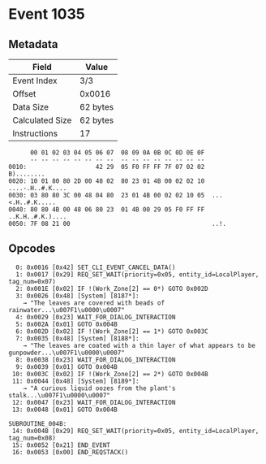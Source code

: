 # Event 1035

## Metadata

| Field           | Value    |
|-----------------|----------|
| Event Index     | 3/3      |
| Offset          | 0x0016   |
| Data Size       | 62 bytes |
| Calculated Size | 62 bytes |
| Instructions    | 17       |

```
      00 01 02 03 04 05 06 07  08 09 0A 0B 0C 0D 0E 0F
      -- -- -- -- -- -- -- --  -- -- -- -- -- -- -- --
0010:                   42 29  05 F0 FF FF 7F 07 02 02        B)........
0020: 10 01 80 80 2D 00 48 02  80 23 01 4B 00 02 02 10  ....-.H..#.K....
0030: 03 80 80 3C 00 48 04 80  23 01 4B 00 02 02 10 05  ...<.H..#.K.....
0040: 80 80 4B 00 48 06 80 23  01 4B 00 29 05 F0 FF FF  ..K.H..#.K.)....
0050: 7F 08 21 00                                       ..!.            
```

## Opcodes

```
  0: 0x0016 [0x42] SET_CLI_EVENT_CANCEL_DATA()
  1: 0x0017 [0x29] REQ_SET_WAIT(priority=0x05, entity_id=LocalPlayer, tag_num=0x07)
  2: 0x001E [0x02] IF !(Work_Zone[2] == 0*) GOTO 0x002D
  3: 0x0026 [0x48] [System] [8187*]:
    → "The leaves are covered with beads of rainwater...\u007F1\u0000\u0007"
  4: 0x0029 [0x23] WAIT_FOR_DIALOG_INTERACTION
  5: 0x002A [0x01] GOTO 0x004B
  6: 0x002D [0x02] IF !(Work_Zone[2] == 1*) GOTO 0x003C
  7: 0x0035 [0x48] [System] [8188*]:
    → "The leaves are coated with a thin layer of what appears to be gunpowder...\u007F1\u0000\u0007"
  8: 0x0038 [0x23] WAIT_FOR_DIALOG_INTERACTION
  9: 0x0039 [0x01] GOTO 0x004B
 10: 0x003C [0x02] IF !(Work_Zone[2] == 2*) GOTO 0x004B
 11: 0x0044 [0x48] [System] [8189*]:
    → "A curious liquid oozes from the plant's stalk...\u007F1\u0000\u0007"
 12: 0x0047 [0x23] WAIT_FOR_DIALOG_INTERACTION
 13: 0x0048 [0x01] GOTO 0x004B

SUBROUTINE_004B:
 14: 0x004B [0x29] REQ_SET_WAIT(priority=0x05, entity_id=LocalPlayer, tag_num=0x08)
 15: 0x0052 [0x21] END_EVENT
 16: 0x0053 [0x00] END_REQSTACK()
```
